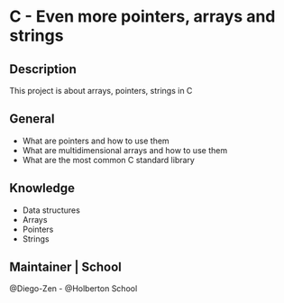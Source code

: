 # C - Even more pointers, arrays and strings

## Description
This project is about arrays, pointers, strings in C

## General
* What are pointers and how to use them
* What are multidimensional arrays and how to use them
* What are the most common C standard library

## Knowledge
* Data structures
* Arrays
* Pointers
* Strings

## Maintainer | School
@Diego-Zen - @Holberton School
